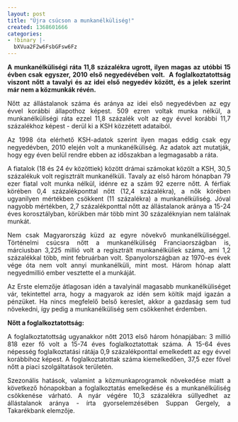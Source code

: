 ```yaml
---
layout: post
title: "Újra csúcson a munkanélküliség!"
created: 1368601666
categories:
- !binary |-
  bXVua2F2w6FsbGFsw6Fz
---
```

<p style="text-align: justify;"><strong>A munkanélküliségi ráta 11,8 százalékra ugrott, ilyen magas az utóbbi 15 évben csak egyszer, 2010 első negyedévében volt. &nbsp;A foglalkoztatottság viszont nőtt a tavalyi és az idei első negyedév között, és a jelek szerint már nem a közmunkák révén.</strong></p><p style="text-align: justify;">Nőtt az állástalanok száma és aránya az idei első negyedévben az egy évvel korábbi állapothoz képest. 509 ezren voltak munka nélkül, a munkanélküliségi ráta ezzel 11,8 százalék volt az egy évvel korábbi 11,7 százalékhoz képest - derül ki a KSH közzétett adataiból.</p><p style="text-align: justify;">Az 1998 óta elérhető KSH-adatok szerint ilyen magas eddig csak egy negyedévben, 2010 elején volt a munkanélküliség. Az adatok azt mutatják, hogy egy éven belül rendre ebben az időszakban a legmagasabb a ráta.</p><p style="text-align: justify;">A fiatalok (18 és 24 év közöttiek) között drámai számokat közölt a KSH, 30,5 százalékuk volt regisztrált munkanélküli. Tavaly az első három hónapban 79 ezer fiatal volt munka nélkül, idénre ez a szám 92 ezerre nőtt. A férfiak körében 0,4 százalékponttal nőtt (12,4 százalékra), a nők körében ugyanilyen mértékben csökkent (11 százalékra) a munkanélküliség. Jóval nagyobb mértékben, 2,7 százalékponttal nőtt az állástalanok aránya a 15-24 éves korosztályban, körükben már több mint 30 százaléknyian nem találnak munkát.</p><p style="text-align: justify;">Nem csak Magyarország küzd az egyre növekvő munkanélküliséggel. Történelmi csúcsra nőtt a munkanélküliség Franciaországban is, márciusban 3,225 millió volt a regisztrált munkanélküliek száma, ami 1,2 százalékkal több, mint februárban volt. Spanyolországban az 1970-es évek vége óta nem volt annyi munkanélküli, mint most. Három hónap alatt negyedmillió ember vesztette el a munkáját.</p><p style="text-align: justify;">Az Erste elemzője átlagosan idén a tavalyinál magasabb munkanélküliséget vár, tekintettel arra, hogy a magyarok az idén sem költik majd igazán a pénzüket. Ha nincs megfelelő belső kereslet, akkor a gazdaság sem tud növekedni, így pedig a munkanélküliség sem csökkenhet érdemben.</p><p style="text-align: justify;"><strong>Nőtt a foglalkoztatottság:</strong></p><p style="text-align: justify;">A foglalkoztatottság ugyanakkor nőtt 2013 első három hónapjában: 3 millió 818 ezer fő volt a 15-74 éves foglalkoztatottak száma. A 15-64 éves népesség foglalkoztatási rátája 0,9 százalékponttal emelkedett az egy évvel korábbihoz képest. A foglalkoztatottak száma kiemelkedően, 37,5 ezer fővel nőtt a piaci szolgáltatások területén.</p><p style="text-align: justify;">Szezonális hatások, valamint a közmunkaprogramok növekedése miatt a következő hónapokban a foglalkoztatás emelkedése és a munkanélküliség csökkenése várható. A nyár végére 10,3 százalékra süllyedhet az állástalanok aránya - írta gyorselemzésében Suppan Gergely, a Takarékbank elemzője.</p>
